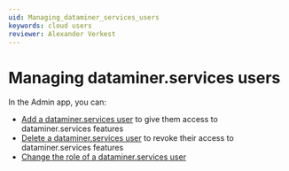 ```yaml
---
uid: Managing_dataminer_services_users
keywords: cloud users
reviewer: Alexander Verkest
---
```


# Managing dataminer.services users

In the Admin app, you can:

- [Add a dataminer.services user](xref:Giving_users_access_to_cloud_features#giving-a-user-access-to-dataminerservices-features) to give them access to dataminer.services features
- [Delete a dataminer.services user](xref:Giving_users_access_to_cloud_features#revoking-access-to-dataminerservices-features) to revoke their access to dataminer.services features
- [Change the role of a dataminer.services user](xref:Changing_the_role_of_a_dataminer_services_user)
